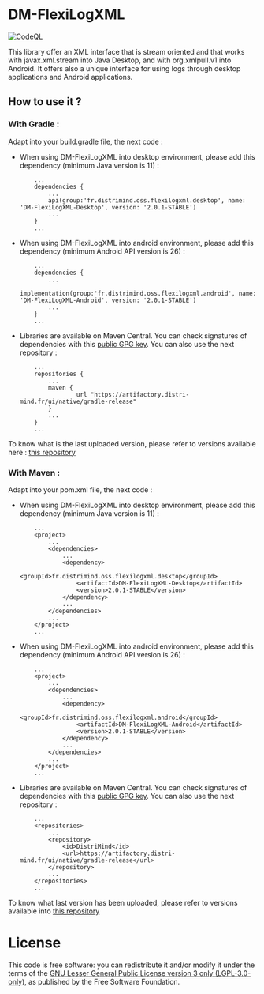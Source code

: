 DM-FlexiLogXML
================
[![CodeQL](https://github.com/DistriMind/DM-FlexiLogXML/actions/workflows/codeql-analysis.yml/badge.svg)](https://github.com/DistriMind/DM-FlexiLogXML/actions/workflows/codeql-analysis.yml)

This library offer an XML interface that is stream oriented and that works with javax.xml.stream into Java Desktop, and with org.xmlpull.v1 into Android.
It offers also a unique interface for using logs through desktop applications and Android applications.

How to use it ?
---------------
### With Gradle :

Adapt into your build.gradle file, the next code :

 - When using DM-FlexiLogXML into desktop environment, please add this dependency (minimum Java version is 11) :
    ```
	    ...
	    dependencies {
		    ...
		    api(group:'fr.distrimind.oss.flexilogxml.desktop', name: 'DM-FlexiLogXML-Desktop', version: '2.0.1-STABLE')
		    ...
	    }
	    ...
    ```

 - When using DM-FlexiLogXML into android environment, please add this dependency (minimum Android API version is 26) :

    ```
	    ...
	    dependencies {
		    ...
		    implementation(group:'fr.distrimind.oss.flexilogxml.android', name: 'DM-FlexiLogXML-Android', version: '2.0.1-STABLE')
		    ...
	    }
	    ...
    ```

 - Libraries are available on Maven Central. You can check signatures of dependencies with this [public GPG key](key-2023-10-09.pub). You can also use the next repository : 
    ```
        ...
        repositories {
            ...
            maven {
                    url "https://artifactory.distri-mind.fr/ui/native/gradle-release"
            }
            ...
        }
        ...
    ```

To know what is the last uploaded version, please refer to versions available here : [this repository](https://artifactory.distri-mind.fr/ui/native/gradle-release/fr/distrimind/oss/flexilogxml/)
### With Maven :
Adapt into your pom.xml file, the next code :
 - When using DM-FlexiLogXML into desktop environment, please add this dependency (minimum Java version is 11) :
    ```
        ...
        <project>
            ...
            <dependencies>
                ...
                <dependency>
                    <groupId>fr.distrimind.oss.flexilogxml.desktop</groupId>
                    <artifactId>DM-FlexiLogXML-Desktop</artifactId>
                    <version>2.0.1-STABLE</version>
                </dependency>
                ...
            </dependencies>
            ...
        </project>
        ...
    ```
   
 - When using DM-FlexiLogXML into android environment, please add this dependency (minimum Android API version is 26) :
    ```
        ...
        <project>
            ...
            <dependencies>
                ...
                <dependency>
                    <groupId>fr.distrimind.oss.flexilogxml.android</groupId>
                    <artifactId>DM-FlexiLogXML-Android</artifactId>
                    <version>2.0.1-STABLE</version>
                </dependency>
                ...
            </dependencies>
            ...
        </project>
        ...
    ```
   
 - Libraries are available on Maven Central. You can check signatures of dependencies with this [public GPG key](key-2023-10-09.pub). You can also use the next repository : 
    ```
        ...
        <repositories>
            ...
            <repository>
                <id>DistriMind</id>
                <url>https://artifactory.distri-mind.fr/ui/native/gradle-release</url>
            </repository>
            ...
        </repositories>
        ...		
    ```
To know what last version has been uploaded, please refer to versions available into [this repository](https://artifactory.distri-mind.fr/ui/native/gradle-release/fr/distrimind/oss/flexilogxml/)

# License

This code is free software: you can redistribute it and/or modify it under the terms of the [GNU Lesser General Public License version 3 only (LGPL-3.0-only)](https://git.distri-mind.fr/DM-FlexiLogXML/~files/main/COPYING), as published by the Free Software Foundation.

